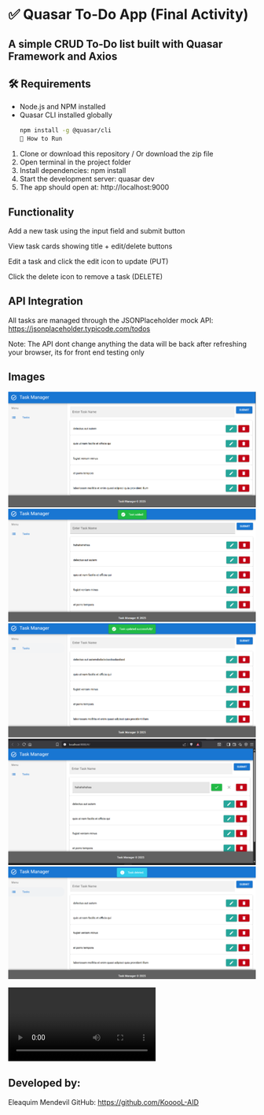 # ✅ Quasar To-Do App (Final Activity)

## A simple CRUD To-Do list built with Quasar Framework and Axios

## 🛠 Requirements

- Node.js and NPM installed
- Quasar CLI installed globally
  ```bash
  npm install -g @quasar/cli
  🚀 How to Run
  ```

1. Clone or download this repository / Or download the zip file
2. Open terminal in the project folder
3. Install dependencies:
   npm install
4. Start the development server:
   quasar dev
5. The app should open at:
   http://localhost:9000

## Functionality

Add a new task using the input field and submit button

View task cards showing title + edit/delete buttons

Edit a task and click the edit icon to update (PUT)

Click the delete icon to remove a task (DELETE)

## API Integration

All tasks are managed through the JSONPlaceholder mock API:
https://jsonplaceholder.typicode.com/todos

Note: The API dont change anything the data will be back after refreshing your browser, its for front end testing only

## Images

![Main Screenshot](./public/images/image.png)
![Task Added](./public/images/images2.png)
![Task Updating](./public/images/images5.png)
![Task Editing](./public/images/images3.png)
![Task Deleted](./public/images/images4.png)

<video controls src="./public/video/quasar-to-do-app-demo.mp4" title="Quasar to-do-app demo video"></video>

## Developed by:

Eleaquim Mendevil
GitHub: https://github.com/KooooL-AID

